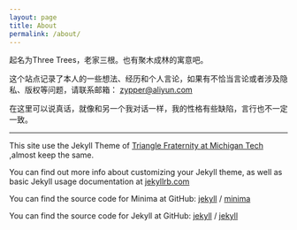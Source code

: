```yaml
---
layout: page
title: About
permalink: /about/
---
```


起名为Three Trees，老家三根。也有聚木成林的寓意吧。

这个站点记录了本人的一些想法、经历和个人言论，如果有不恰当言论或者涉及隐私、版权等问题，请联系邮箱：
zypper@aliyun.com

在这里可以说真话，就像和另一个我对话一样，我的性格有些缺陷，言行也不一定一致。

---

This site use the Jekyll Theme of [Triangle Fraternity at Michigan Tech](https://trianglefraternitymtu.github.io/) ,almost keep the same.

You can find out more info about customizing your Jekyll theme, as well as basic Jekyll usage documentation at [jekyllrb.com](https://jekyllrb.com/)


You can find the source code for Minima at GitHub:
[jekyll][jekyll-organization] /
[minima](https://github.com/jekyll/minima)

You can find the source code for Jekyll at GitHub:
[jekyll][jekyll-organization] /
[jekyll](https://github.com/jekyll/jekyll)


[jekyll-organization]: https://github.com/jekyll

